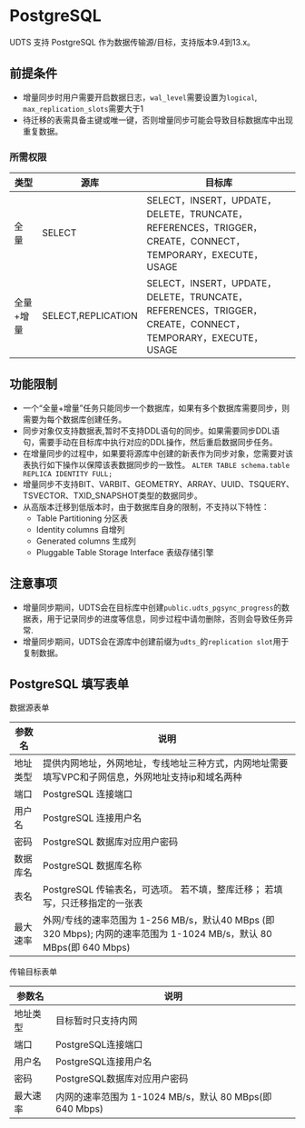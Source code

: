 

# PostgreSQL

UDTS 支持 PostgreSQL 作为数据传输源/目标，支持版本9.4到13.x。

## 前提条件

- 增量同步时用户需要开启数据日志，`wal_level`需要设置为`logical`, `max_replication_slots`需要大于1
- 待迁移的表需具备主键或唯一键，否则增量同步可能会导致目标数据库中出现重复数据。

### 所需权限

|  类型    | 源库                   | 目标库                                                                                                      |
|-------| --------------------- | --------------------------------------------------------------------------------------------------------- |
|  全  量  | SELECT                | SELECT，INSERT，UPDATE，DELETE，TRUNCATE，REFERENCES，TRIGGER，CREATE，CONNECT，TEMPORARY，EXECUTE，USAGE     |
|  全量+增量 | SELECT,REPLICATION    | SELECT，INSERT，UPDATE，DELETE，TRUNCATE，REFERENCES，TRIGGER，CREATE，CONNECT，TEMPORARY，EXECUTE，USAGE |

## 功能限制
- 一个“全量+增量”任务只能同步一个数据库，如果有多个数据库需要同步，则需要为每个数据库创建任务。
- 同步对象仅支持数据表,暂时不支持DDL语句的同步。如果需要同步DDL语句，需要手动在目标库中执行对应的DDL操作，然后重启数据同步任务。
- 在增量同步的过程中，如果要将源库中创建的新表作为同步对象，您需要对该表执行如下操作以保障该表数据同步的一致性。
  `ALTER TABLE schema.table REPLICA IDENTITY FULL;`
- 增量同步不支持BIT、VARBIT、GEOMETRY、ARRAY、UUID、TSQUERY、TSVECTOR、TXID_SNAPSHOT类型的数据同步。
- 从高版本迁移到低版本时，由于数据库自身的限制，不支持以下特性：
  - Table Partitioning 分区表
  - Identity columns 自增列
  - Generated columns 生成列
  - Pluggable Table Storage Interface 表级存储引擎

## 注意事项
- 增量同步期间，UDTS会在目标库中创建`public.udts_pgsync_progress`的数据表，用于记录同步的进度等信息，同步过程中请勿删除，否则会导致任务异常.
- 增量同步期间，UDTS会在源库中创建前缀为`udts_`的`replication slot`用于复制数据。

## PostgreSQL 填写表单

数据源表单

| 参数名   | 说明                                                                                                                 |
| -------- | -------------------------------------------------------------------------------------------------------------------- |
| 地址类型 | 提供内网地址，外网地址，专线地址三种方式，内网地址需要填写VPC和子网信息，外网地址支持ip和域名两种                    |
| 端口     | PostgreSQL 连接端口                                                                                                  |
| 用户名   | PostgreSQL 连接用户名                                                                                                |
| 密码     | PostgreSQL 数据库对应用户密码                                                                                        |
| 数据库名 | PostgreSQL 数据库名称                                                                                                |
| 表名     | PostgreSQL 传输表名，可选项。 若不填，整库迁移； 若填写，只迁移指定的一张表                                          |
| 最大速率 | 外网/专线的速率范围为 1-256 MB/s，默认40 MBps (即 320 Mbps); 内网的速率范围为 1-1024 MB/s，默认 80 MBps(即 640 Mbps) |

传输目标表单

| 参数名   | 说明                                                    |
| -------- | ------------------------------------------------------- |
| 地址类型 | 目标暂时只支持内网                                      |
| 端口     | PostgreSQL连接端口                                      |
| 用户名   | PostgreSQL连接用户名                                    |
| 密码     | PostgreSQL数据库对应用户密码                            |
| 最大速率 | 内网的速率范围为 1-1024 MB/s，默认 80 MBps(即 640 Mbps) |
